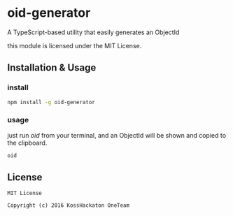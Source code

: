 # oid-generator

A TypeScript-based utility that easily generates an ObjectId

this module is licensed under the MIT License.

## Installation & Usage

### install

```sh
npm install -g oid-generator
```

### usage

just run _oid_ from your terminal, and an ObjectId will be shown and copied to the clipboard.

```sh
oid
```

## License

```
MIT License

Copyright (c) 2016 KossHackaton OneTeam
```
